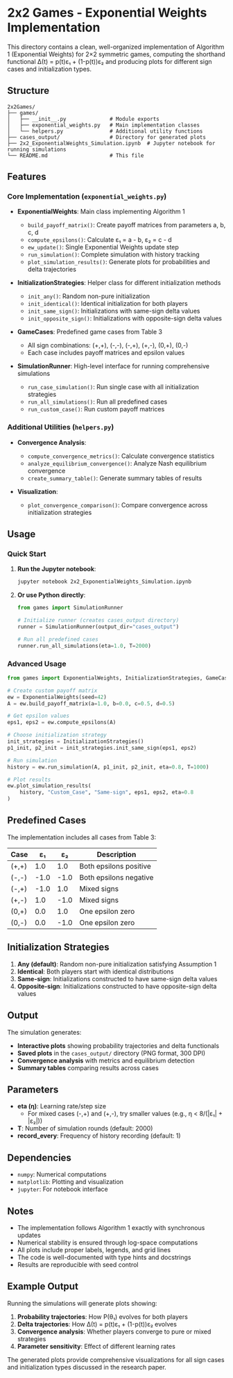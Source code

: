 # 2x2 Games - Exponential Weights Implementation

This directory contains a clean, well-organized implementation of Algorithm 1 (Exponential Weights) for 2×2 symmetric games, computing the shorthand functional Δ(t) = p(t)ε₁ + (1-p(t))ε₂ and producing plots for different sign cases and initialization types.

## Structure

```
2x2Games/
├── games/
│   ├── __init__.py              # Module exports
│   ├── exponential_weights.py   # Main implementation classes
│   └── helpers.py               # Additional utility functions
├── cases_output/                # Directory for generated plots
├── 2x2_ExponentialWeights_Simulation.ipynb  # Jupyter notebook for running simulations
└── README.md                    # This file
```

## Features

### Core Implementation (`exponential_weights.py`)

- **ExponentialWeights**: Main class implementing Algorithm 1
  - `build_payoff_matrix()`: Create payoff matrices from parameters a, b, c, d
  - `compute_epsilons()`: Calculate ε₁ = a - b, ε₂ = c - d
  - `ew_update()`: Single Exponential Weights update step
  - `run_simulation()`: Complete simulation with history tracking
  - `plot_simulation_results()`: Generate plots for probabilities and delta trajectories

- **InitializationStrategies**: Helper class for different initialization methods
  - `init_any()`: Random non-pure initialization
  - `init_identical()`: Identical initialization for both players
  - `init_same_sign()`: Initializations with same-sign delta values
  - `init_opposite_sign()`: Initializations with opposite-sign delta values

- **GameCases**: Predefined game cases from Table 3
  - All sign combinations: (+,+), (-,-), (-,+), (+,-), (0,+), (0,-)
  - Each case includes payoff matrices and epsilon values

- **SimulationRunner**: High-level interface for running comprehensive simulations
  - `run_case_simulation()`: Run single case with all initialization strategies
  - `run_all_simulations()`: Run all predefined cases
  - `run_custom_case()`: Run custom payoff matrices

### Additional Utilities (`helpers.py`)

- **Convergence Analysis**:
  - `compute_convergence_metrics()`: Calculate convergence statistics
  - `analyze_equilibrium_convergence()`: Analyze Nash equilibrium convergence
  - `create_summary_table()`: Generate summary tables of results

- **Visualization**:
  - `plot_convergence_comparison()`: Compare convergence across initialization strategies

## Usage

### Quick Start

1. **Run the Jupyter notebook**:
   ```bash
   jupyter notebook 2x2_ExponentialWeights_Simulation.ipynb
   ```

2. **Or use Python directly**:
   ```python
   from games import SimulationRunner
   
   # Initialize runner (creates cases_output directory)
   runner = SimulationRunner(output_dir="cases_output")
   
   # Run all predefined cases
   runner.run_all_simulations(eta=1.0, T=2000)
   ```

### Advanced Usage

```python
from games import ExponentialWeights, InitializationStrategies, GameCases

# Create custom payoff matrix
ew = ExponentialWeights(seed=42)
A = ew.build_payoff_matrix(a=1.0, b=0.0, c=0.5, d=0.5)

# Get epsilon values
eps1, eps2 = ew.compute_epsilons(A)

# Choose initialization strategy
init_strategies = InitializationStrategies()
p1_init, p2_init = init_strategies.init_same_sign(eps1, eps2)

# Run simulation
history = ew.run_simulation(A, p1_init, p2_init, eta=0.8, T=1000)

# Plot results
ew.plot_simulation_results(
    history, "Custom_Case", "Same-sign", eps1, eps2, eta=0.8
)
```

## Predefined Cases

The implementation includes all cases from Table 3:

| Case | ε₁ | ε₂ | Description |
|------|----|----|-------------|
| (+,+) | 1.0 | 1.0 | Both epsilons positive |
| (-,-) | -1.0 | -1.0 | Both epsilons negative |
| (-,+) | -1.0 | 1.0 | Mixed signs |
| (+,-) | 1.0 | -1.0 | Mixed signs |
| (0,+) | 0.0 | 1.0 | One epsilon zero |
| (0,-) | 0.0 | -1.0 | One epsilon zero |

## Initialization Strategies

1. **Any (default)**: Random non-pure initialization satisfying Assumption 1
2. **Identical**: Both players start with identical distributions
3. **Same-sign**: Initializations constructed to have same-sign delta values
4. **Opposite-sign**: Initializations constructed to have opposite-sign delta values

## Output

The simulation generates:

- **Interactive plots** showing probability trajectories and delta functionals
- **Saved plots** in the `cases_output/` directory (PNG format, 300 DPI)
- **Convergence analysis** with metrics and equilibrium detection
- **Summary tables** comparing results across cases

## Parameters

- **eta (η)**: Learning rate/step size
  - For mixed cases (-,+) and (+,-), try smaller values (e.g., η < 8/(|ε₁| + |ε₂|))
- **T**: Number of simulation rounds (default: 2000)
- **record_every**: Frequency of history recording (default: 1)

## Dependencies

- `numpy`: Numerical computations
- `matplotlib`: Plotting and visualization
- `jupyter`: For notebook interface

## Notes

- The implementation follows Algorithm 1 exactly with synchronous updates
- Numerical stability is ensured through log-space computations
- All plots include proper labels, legends, and grid lines
- The code is well-documented with type hints and docstrings
- Results are reproducible with seed control

## Example Output

Running the simulations will generate plots showing:

1. **Probability trajectories**: How P(θ₁) evolves for both players
2. **Delta trajectories**: How Δ(t) = p(t)ε₁ + (1-p(t))ε₂ evolves
3. **Convergence analysis**: Whether players converge to pure or mixed strategies
4. **Parameter sensitivity**: Effect of different learning rates

The generated plots provide comprehensive visualizations for all sign cases and initialization types discussed in the research paper.
